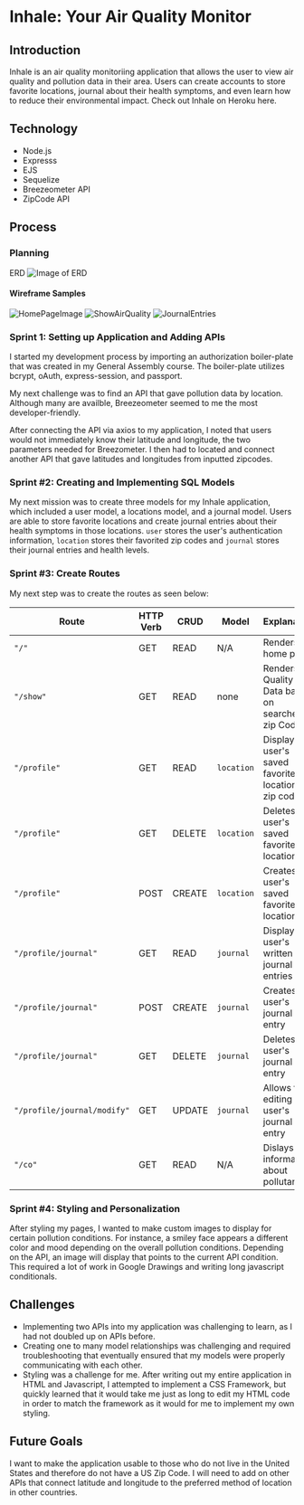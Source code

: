 # Inhale: Your Air Quality Monitor

## Introduction 

Inhale is an air quality monitoriing application that allows the user to view air quality and pollution data in their area. Users can create accounts to store favorite locations, journal about their health symptoms, and even learn how to reduce their environmental impact. 
Check out Inhale on Heroku here.

## Technology

- Node.js
- Expresss
- EJS
- Sequelize
- Breezeometer API
- ZipCode API

## Process

### Planning
ERD
![Image of ERD](https://i.imgur.com/xbTz1Pv.png)

#### Wireframe Samples

![HomePageImage](https://i.imgur.com/eYg8BNp.png)
![ShowAirQuality](https://i.imgur.com/dcwjuE6.png)
![JournalEntries](https://i.imgur.com/NyeAGXI.png)

### Sprint 1: Setting up Application and Adding APIs

I started my development process by importing an authorization boiler-plate that was created in my General Assembly course. The boiler-plate utilizes bcrypt, oAuth, express-session, and passport.

My next challenge was to find an API that gave pollution data by location. Although many are availble, Breezeometer seemed to me the most developer-friendly.

After connecting the API via axios to my application, I noted that users would not immediately know their latitude and longitude, the two parameters needed for Breezometer. I then had to located and connect another API that gave latitudes and longitudes from inputted zipcodes.

### Sprint #2: Creating and Implementing SQL Models

My next mission was to create three models for my Inhale application, which included a user model, a locations model, and a journal model. Users are able to store favorite locations and create journal entries about their health symptoms in those locations. `user` stores the user's authentication information, `location` stores their favorited zip codes and `journal` stores their journal entries and health levels.

### Sprint #3: Create Routes

My next step was to create the routes as seen below:

| Route | HTTP Verb | CRUD | Model | Explanation
| ------------- | ------------- | ------------- | ------------- | ------------- |
| `"/"` | GET  | READ | N/A | Renders home page
|`"/show"`  | GET  | READ | none | Renders Air Quality Data based on searched zip Code
|`"/profile"` | GET | READ | `location` | Displays user's saved favorite locations by zip code
|`"/profile"` | GET | DELETE | `location` | Deletes user's saved favorite location
|`"/profile"` | POST | CREATE | `location` | Creates user's saved favorite location
|`"/profile/journal"` | GET | READ | `journal` | Displays user's written journal entries
|`"/profile/journal"` | POST | CREATE | `journal` | Creates user's journal entry
|`"/profile/journal"` | GET | DELETE | `journal` | Deletes user's journal entry
|`"/profile/journal/modify"` | GET | UPDATE | `journal` | Allows for editing of user's journal entry
|`"/co"` | GET | READ | N/A | Dislays information about pollutant

### Sprint #4: Styling and Personalization
After styling my pages, I wanted to make custom images to display for certain pollution conditions. For instance, a smiley face appears a different color and mood depending on the overall pollution conditions. Depending on the API, an image will display that points to the current API condition. This required a lot of work in Google Drawings and writing long javascript conditionals.

## Challenges
- Implementing two APIs into my application was challenging to learn, as I had not doubled up on APIs before.
- Creating one to many model relationships was challenging and required troubleshooting that eventually ensured that my models were properly communicating with each other.
- Styling was a challenge for me. After writing out my entire application in HTML and Javascript, I attempted to implement a CSS Framework, but quickly learned that it would take me just as long to edit my HTML code in order to match the framework as it would for me to implement my own styling.

## Future Goals
I want to make the application usable to those who do not live in the United States and therefore do not have a US Zip Code. I will need to add on other APIs that connect latitude and longitude to the preferred method of location in other countries.

